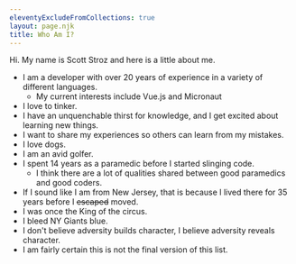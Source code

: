 ```yaml
---
eleventyExcludeFromCollections: true
layout: page.njk
title: Who Am I?
---
```


Hi. My name is Scott Stroz and here is a little about me.

-   I am a developer with over 20 years of experience in a variety of different languages.
    -   My current interests include Vue.js and Micronaut
-   I love to tinker.
-   I have an unquenchable thirst for knowledge, and I get excited about learning new things.
-   I want to share my experiences so others can learn from my mistakes.
-   I love dogs.
-   I am an avid golfer.
-   I spent 14 years as a paramedic before I started slinging code.
    -   I think there are a lot of qualities shared between good paramedics and good coders.
-   If I sound like I am from New Jersey, that is because I lived there for 35 years before I ~~escaped~~ moved.
-   I was once the King of the circus.
-   I bleed NY Giants blue.
-   I don't believe adversity builds character, I believe adversity reveals character.
-   I am fairly certain this is not the final version of this list.

